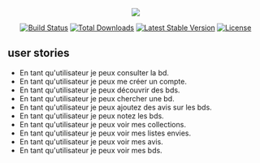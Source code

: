 <p align="center"><img src="https://laravel.com/assets/img/components/logo-laravel.svg"></p>

<p align="center">
<a href="https://travis-ci.org/laravel/framework"><img src="https://travis-ci.org/laravel/framework.svg" alt="Build Status"></a>
<a href="https://packagist.org/packages/laravel/framework"><img src="https://poser.pugx.org/laravel/framework/d/total.svg" alt="Total Downloads"></a>
<a href="https://packagist.org/packages/laravel/framework"><img src="https://poser.pugx.org/laravel/framework/v/stable.svg" alt="Latest Stable Version"></a>
<a href="https://packagist.org/packages/laravel/framework"><img src="https://poser.pugx.org/laravel/framework/license.svg" alt="License"></a>
</p>


## user stories

- En tant qu'utilisateur je peux consulter la bd.
- En tant qu'utilisateur je peux me créer un compte.
- En tant qu'utilisateur je peux découvrir des bds.
- En tant qu'utilisateur je peux chercher une bd.
- En tant qu'utilisateur je peux ajoutez des avis sur les bds.
- En tant qu'utilisateur je peux notez les bds.
- En tant qu'utilisateur je peux voir mes collections.
- En tant qu'utilisateur je peux voir mes listes envies.
- En tant qu'utilisateur je peux voir mes avis.
- En tant qu'utilisateur je peux voir mes bds.